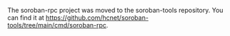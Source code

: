 The soroban-rpc project was moved to the soroban-tools repository.
You can find it at https://github.com/hcnet/soroban-tools/tree/main/cmd/soroban-rpc.
